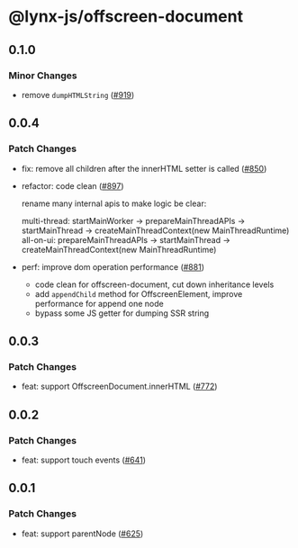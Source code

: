 # @lynx-js/offscreen-document

## 0.1.0

### Minor Changes

- remove `dumpHTMLString` ([#919](https://github.com/lynx-family/lynx-stack/pull/919))

## 0.0.4

### Patch Changes

- fix: remove all children after the innerHTML setter is called ([#850](https://github.com/lynx-family/lynx-stack/pull/850))

- refactor: code clean ([#897](https://github.com/lynx-family/lynx-stack/pull/897))

  rename many internal apis to make logic be clear:

  multi-thread: startMainWorker -> prepareMainThreadAPIs -> startMainThread -> createMainThreadContext(new MainThreadRuntime)
  all-on-ui: prepareMainThreadAPIs -> startMainThread -> createMainThreadContext(new MainThreadRuntime)

- perf: improve dom operation performance ([#881](https://github.com/lynx-family/lynx-stack/pull/881))

  - code clean for offscreen-document, cut down inheritance levels
  - add `appendChild` method for OffscreenElement, improve performance for append one node
  - bypass some JS getter for dumping SSR string

## 0.0.3

### Patch Changes

- feat: support OffscreenDocument.innerHTML ([#772](https://github.com/lynx-family/lynx-stack/pull/772))

## 0.0.2

### Patch Changes

- feat: support touch events ([#641](https://github.com/lynx-family/lynx-stack/pull/641))

## 0.0.1

### Patch Changes

- feat: support parentNode ([#625](https://github.com/lynx-family/lynx-stack/pull/625))

